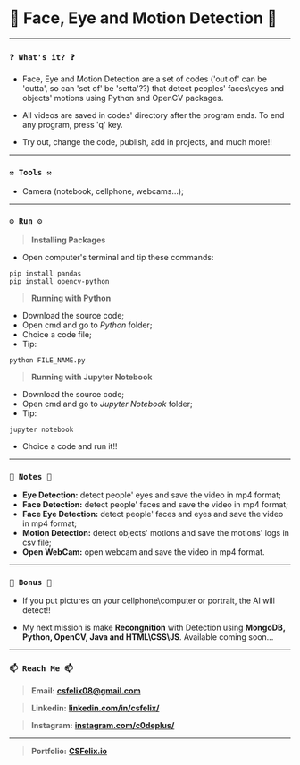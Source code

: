 # 🌟 Face, Eye and Motion Detection 🌟

----
### `❓ What's it? ❓`

* Face, Eye and Motion Detection are a set of codes ('out of' can be 'outta', so can 'set of'  be 'setta'??) that detect peoples' faces\eyes and objects' motions using Python and OpenCV packages.

* All videos are saved in codes' directory after the program ends. To end any program, press 'q' key.

* Try out, change the code, publish, add in projects, and much more!!

----
### `⚒️ Tools ⚒️`

* Camera (notebook, cellphone, webcams...);


----
### `⚙️ Run ⚙️`

> **Installing Packages**

* Open computer's terminal and tip these commands:

```
pip install pandas
pip install opencv-python
```

> **Running with Python**

* Download the source code;
* Open cmd and go to *Python* folder;
* Choice a code file;
* Tip:

```
python FILE_NAME.py
```

> **Running with Jupyter Notebook**

* Download the source code;
* Open cmd and go to *Jupyter Notebook* folder;
* Tip:

```
jupyter notebook
```

* Choice a code and run it!!

----
### `📝 Notes 📝`

* **Eye Detection:** detect people' eyes and save the video in mp4 format;
* **Face Detection:** detect people' faces and save the video in mp4 format;
* **Face Eye Detection:** detect people' faces and eyes and save the video in mp4 format;
* **Motion Detection:** detect objects' motions and save the motions' logs in csv file;
* **Open WebCam:** open webcam and save the video in mp4 format.

----
### `🎁 Bonus 🎁`

* If you put pictures on your cellphone\computer or portrait, the AI will detect!!

* My next mission is make **Recongnition** with Detection using **MongoDB, Python, OpenCV, Java and HTML\CSS\JS**. Available coming soon...

----
### `📫 Reach Me 📫`

> **Email:** **[csfelix08@gmail.com](mailto:csfelix08@gmail.com?)**

> **Linkedin:** **[linkedin.com/in/csfelix/](https://www.linkedin.com/in/csfelix/)**

> **Instagram:** **[instagram.com/c0deplus/](https://www.instagram.com/c0deplus/)**

----

> **Portfolio:** **[CSFelix.io](https://csfelix.github.io/)**
